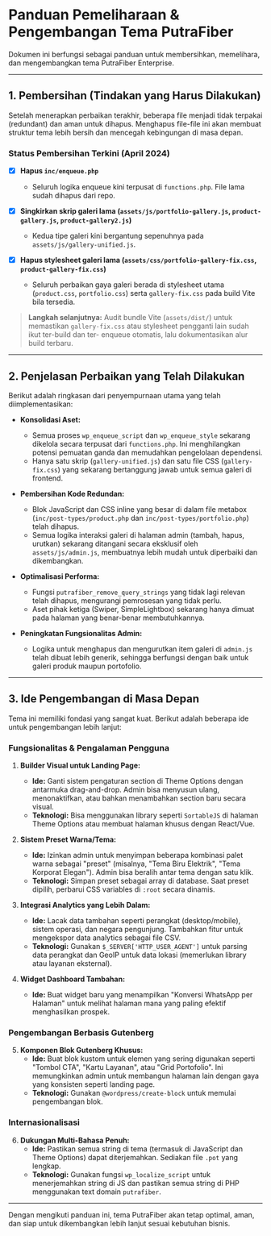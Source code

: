 # Panduan Pemeliharaan & Pengembangan Tema PutraFiber

Dokumen ini berfungsi sebagai panduan untuk membersihkan, memelihara, dan mengembangkan tema PutraFiber Enterprise.

---

## 1. Pembersihan (Tindakan yang Harus Dilakukan)

Setelah menerapkan perbaikan terakhir, beberapa file menjadi tidak terpakai (redundant) dan aman untuk dihapus. Menghapus file-file ini akan membuat struktur tema lebih bersih dan mencegah kebingungan di masa depan.

### Status Pembersihan Terkini (April 2024)

- [x] **Hapus `inc/enqueue.php`**
  * Seluruh logika enqueue kini terpusat di `functions.php`. File lama sudah dihapus dari repo.

- [x] **Singkirkan skrip galeri lama (`assets/js/portfolio-gallery.js`, `product-gallery.js`, `product-gallery2.js`)**
  * Kedua tipe galeri kini bergantung sepenuhnya pada `assets/js/gallery-unified.js`.

- [x] **Hapus stylesheet galeri lama (`assets/css/portfolio-gallery-fix.css`, `product-gallery-fix.css`)**
  * Seluruh perbaikan gaya galeri berada di stylesheet utama (`product.css`, `portfolio.css`) serta `gallery-fix.css` pada build Vite bila tersedia.

> **Langkah selanjutnya:** Audit bundle Vite (`assets/dist/`) untuk memastikan `gallery-fix.css` atau stylesheet pengganti lain sudah ikut ter-build dan ter- enqueue otomatis, lalu dokumentasikan alur build terbaru.

---

## 2. Penjelasan Perbaikan yang Telah Dilakukan

Berikut adalah ringkasan dari penyempurnaan utama yang telah diimplementasikan:

*   **Konsolidasi Aset:**
    *   Semua proses `wp_enqueue_script` dan `wp_enqueue_style` sekarang dikelola secara terpusat dari `functions.php`. Ini menghilangkan potensi pemuatan ganda dan memudahkan pengelolaan dependensi.
    *   Hanya satu skrip (`gallery-unified.js`) dan satu file CSS (`gallery-fix.css`) yang sekarang bertanggung jawab untuk semua galeri di frontend.

*   **Pembersihan Kode Redundan:**
    *   Blok JavaScript dan CSS inline yang besar di dalam file metabox (`inc/post-types/product.php` dan `inc/post-types/portfolio.php`) telah dihapus.
    *   Semua logika interaksi galeri di halaman admin (tambah, hapus, urutkan) sekarang ditangani secara eksklusif oleh `assets/js/admin.js`, membuatnya lebih mudah untuk diperbaiki dan dikembangkan.

*   **Optimalisasi Performa:**
    *   Fungsi `putrafiber_remove_query_strings` yang tidak lagi relevan telah dihapus, mengurangi pemrosesan yang tidak perlu.
    *   Aset pihak ketiga (Swiper, SimpleLightbox) sekarang hanya dimuat pada halaman yang benar-benar membutuhkannya.

*   **Peningkatan Fungsionalitas Admin:**
    *   Logika untuk menghapus dan mengurutkan item galeri di `admin.js` telah dibuat lebih generik, sehingga berfungsi dengan baik untuk galeri produk maupun portofolio.

---

## 3. Ide Pengembangan di Masa Depan

Tema ini memiliki fondasi yang sangat kuat. Berikut adalah beberapa ide untuk pengembangan lebih lanjut:

### Fungsionalitas & Pengalaman Pengguna

1.  **Builder Visual untuk Landing Page:**
    *   **Ide:** Ganti sistem pengaturan section di Theme Options dengan antarmuka drag-and-drop. Admin bisa menyusun ulang, menonaktifkan, atau bahkan menambahkan section baru secara visual.
    *   **Teknologi:** Bisa menggunakan library seperti `SortableJS` di halaman Theme Options atau membuat halaman khusus dengan React/Vue.

2.  **Sistem Preset Warna/Tema:**
    *   **Ide:** Izinkan admin untuk menyimpan beberapa kombinasi palet warna sebagai "preset" (misalnya, "Tema Biru Elektrik", "Tema Korporat Elegan"). Admin bisa beralih antar tema dengan satu klik.
    *   **Teknologi:** Simpan preset sebagai array di database. Saat preset dipilih, perbarui CSS variables di `:root` secara dinamis.

3.  **Integrasi Analytics yang Lebih Dalam:**
    *   **Ide:** Lacak data tambahan seperti perangkat (desktop/mobile), sistem operasi, dan negara pengunjung. Tambahkan fitur untuk mengekspor data analytics sebagai file CSV.
    *   **Teknologi:** Gunakan `$_SERVER['HTTP_USER_AGENT']` untuk parsing data perangkat dan GeoIP untuk data lokasi (memerlukan library atau layanan eksternal).

4.  **Widget Dashboard Tambahan:**
    *   **Ide:** Buat widget baru yang menampilkan "Konversi WhatsApp per Halaman" untuk melihat halaman mana yang paling efektif menghasilkan prospek.

### Pengembangan Berbasis Gutenberg

5.  **Komponen Blok Gutenberg Khusus:**
    *   **Ide:** Buat blok kustom untuk elemen yang sering digunakan seperti "Tombol CTA", "Kartu Layanan", atau "Grid Portofolio". Ini memungkinkan admin untuk membangun halaman lain dengan gaya yang konsisten seperti landing page.
    *   **Teknologi:** Gunakan `@wordpress/create-block` untuk memulai pengembangan blok.

### Internasionalisasi

6.  **Dukungan Multi-Bahasa Penuh:**
    *   **Ide:** Pastikan semua string di tema (termasuk di JavaScript dan Theme Options) dapat diterjemahkan. Sediakan file `.pot` yang lengkap.
    *   **Teknologi:** Gunakan fungsi `wp_localize_script` untuk menerjemahkan string di JS dan pastikan semua string di PHP menggunakan text domain `putrafiber`.

---

Dengan mengikuti panduan ini, tema PutraFiber akan tetap optimal, aman, dan siap untuk dikembangkan lebih lanjut sesuai kebutuhan bisnis.
